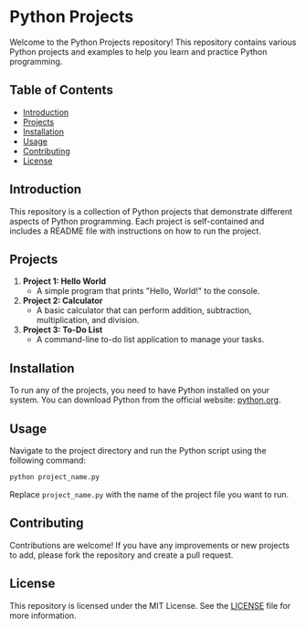 # Python Projects

Welcome to the Python Projects repository! This repository contains various Python projects and examples to help you learn and practice Python programming.

## Table of Contents

- [Introduction](#introduction)
- [Projects](#projects)
- [Installation](#installation)
- [Usage](#usage)
- [Contributing](#contributing)
- [License](#license)

## Introduction

This repository is a collection of Python projects that demonstrate different aspects of Python programming. Each project is self-contained and includes a README file with instructions on how to run the project.

## Projects

1. **Project 1: Hello World**
    - A simple program that prints "Hello, World!" to the console.
2. **Project 2: Calculator**
    - A basic calculator that can perform addition, subtraction, multiplication, and division.
3. **Project 3: To-Do List**
    - A command-line to-do list application to manage your tasks.

## Installation

To run any of the projects, you need to have Python installed on your system. You can download Python from the official website: [python.org](https://www.python.org/).

## Usage

Navigate to the project directory and run the Python script using the following command:

```bash
python project_name.py
```

Replace `project_name.py` with the name of the project file you want to run.

## Contributing

Contributions are welcome! If you have any improvements or new projects to add, please fork the repository and create a pull request.

## License

This repository is licensed under the MIT License. See the [LICENSE](LICENSE) file for more information.
